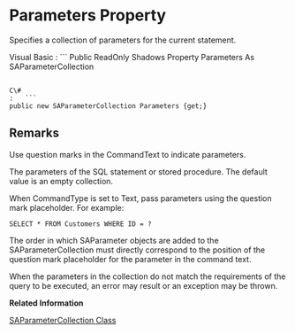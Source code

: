 <!-- loio3c0f8d416c5f101496b2d915cc8c1113 -->

# Parameters Property

Specifies a collection of parameters for the current statement.



Visual Basic
:   ```
Public ReadOnly Shadows Property Parameters As SAParameterCollection
```

C\#
:   ```
public new SAParameterCollection Parameters {get;}
```



## Remarks

Use question marks in the CommandText to indicate parameters.

The parameters of the SQL statement or stored procedure. The default value is an empty collection.

When CommandType is set to Text, pass parameters using the question mark placeholder. For example:

```
SELECT * FROM Customers WHERE ID = ?
```

The order in which SAParameter objects are added to the SAParameterCollection must directly correspond to the position of the question mark placeholder for the parameter in the command text.

When the parameters in the collection do not match the requirements of the query to be executed, an error may result or an exception may be thrown.

**Related Information**  


[SAParameterCollection Class](saparametercollection-class-3c1d81e.md "Represents all parameters to an SACommand object and, optionally, their mapping to a DataSet column.")

